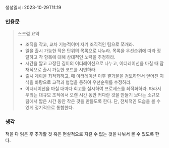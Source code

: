생성일시: 2023-10-29T11:19
### 인용문
> 스크럼 요약
> - 조직을 작고, 교차 기능적이며 자기 조직적인 팀으로 쪼개라.
> - 일을 출시 가능한 작은 단위의 목록으로 나누라. 목록을 우선순위에 따라  정렬하고 각 항목에 대해 상대적인 노력을 추정하라.
> - 시간을 짧고 고정된 길이의 이터레이션으로 나누고, 이터레이션을 마칠 때 잠재적으로 출시 가능한 코드를 시연하라.
> - 출시 계획을 최적화하고, 매 이터레이션 이후 결과물을 검토하면서 얻어진 지식을 바탕으로 고객과 협업을 통하여 우선순위를 수정하라.
> - 이터레이션을 마칠 대마다 회고를 실시하여 프로세스를 최적화하라.
> 따라서 우리는 대규모 조직에서 오랜 시간 동안 커다란 것을 만들기 보다는 소규모 팀에서 짧은 시간 동안 작은 것을 만들도록 한다. 단, 전체적인 모습을 볼 수 있게 정기적으로 통합한다.
### 생각
책을 다 읽은 후 추가할 것 혹은 현실적으로 지킬 수 없는 것을 나눠서 볼 수 있도록 한다.